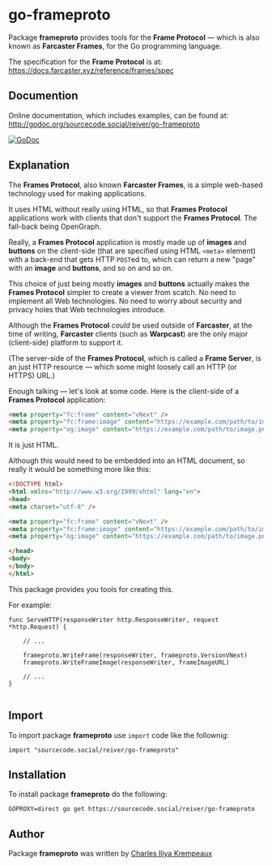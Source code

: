 # go-frameproto

Package **frameproto** provides tools for the **Frame Protocol** — which is also known as **Farcaster Frames**, for the Go programming language.

The specification for the **Frame Protocol** is at:
https://docs.farcaster.xyz/reference/frames/spec

## Documention

Online documentation, which includes examples, can be found at: http://godoc.org/sourcecode.social/reiver/go-frameproto

[![GoDoc](https://godoc.org/sourcecode.social/reiver/go-frameproto?status.svg)](https://godoc.org/sourcecode.social/reiver/go-frameproto)

## Explanation

The **Frames Protocol**, also known **Farcaster Frames**, is a simple web-based technology used for making applications.

It uses HTML without really using HTML, so that **Frames Protocol** applications work with clients that don't support the **Frames Protocol**.
The fall-back being OpenGraph.

Really, a **Frames Protocol** application is mostly made up of **images** and **buttons** on the client-side (that are specified using HTML `<meta>` element) with a back-end that gets HTTP `POST`ed to, which can return a new "page" with an **image** and **buttons**, and so on and so on.

This choice of just being mostly **images** and **buttons**  actually makes the **Frames Protocol** simpler to create a viewer from scatch.
No need to implement all Web technologies.
No need to worry about security and privacy holes that Web technologies introduce.

Although the **Frames Protocol** _could_ be used outside of **Farcaster**, at the time of writing, **Farcaster** clients (such as **Warpcast**) are the only major (client-side) platform to support it.

(The server-side of the <strong>Frames Protocol</strong>, which is called a <strong>Frame Server</strong>, is an just HTTP resource — which some might loosely call an HTTP (or HTTPS) URL.)

Enough talking — let's look at some code.
Here is the client-side of a **Frames Protocol** application:

```html
<meta property="fc:frame" content="vNext" />
<meta property="fc:frame:image" content="https://example.com/path/to/image.png" />
<meta property="og:image" content="https://example.com/path/to/image.png" />
```

It is just HTML.

Although this would need to be embedded into an HTML document, so really it would be something more like this:

```html
<!DOCTYPE html>
<html xmlns="http://www.w3.org/1999/xhtml" lang="en">
<head>
<meta charset="utf-8" />

<meta property="fc:frame" content="vNext" />
<meta property="fc:frame:image" content="https://example.com/path/to/image.png" />
<meta property="og:image" content="https://example.com/path/to/image.png" />

</head>
<body>
</body>
</html>
```

This package provides you tools for creating this.

For example:

```golang
func ServeHTTP(responseWriter http.ResponseWriter, request *http.Request) {

	// ...

	frameproto.WriteFrame(responseWriter, frameproto.VersionVNext)
	frameproto.WriteFrameImage(responseWriter, frameImageURL)

	// ...
}


```

## Import

To import package **frameproto** use `import` code like the follownig:
```
import "sourcecode.social/reiver/go-frameproto"
```

## Installation

To install package **frameproto** do the following:
```
GOPROXY=direct go get https://sourcecode.social/reiver/go-frameproto
```

## Author

Package **frameproto** was written by [Charles Iliya Krempeaux](http://reiver.link)
